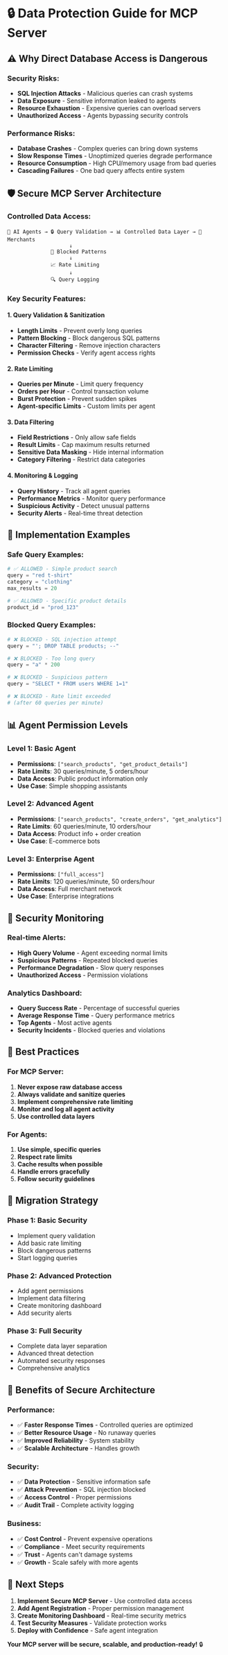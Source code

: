 # 🔒 Data Protection Guide for MCP Server

## ⚠️ **Why Direct Database Access is Dangerous**

### **Security Risks:**
- **SQL Injection Attacks** - Malicious queries can crash systems
- **Data Exposure** - Sensitive information leaked to agents
- **Resource Exhaustion** - Expensive queries can overload servers
- **Unauthorized Access** - Agents bypassing security controls

### **Performance Risks:**
- **Database Crashes** - Complex queries can bring down systems
- **Slow Response Times** - Unoptimized queries degrade performance
- **Resource Consumption** - High CPU/memory usage from bad queries
- **Cascading Failures** - One bad query affects entire system

## 🛡️ **Secure MCP Server Architecture**

### **Controlled Data Access:**
```
🤖 AI Agents → 🔒 Query Validation → 📊 Controlled Data Layer → 🏪 Merchants
                    ↓
              🚫 Blocked Patterns
                    ↓
              📈 Rate Limiting
                    ↓
              🔍 Query Logging
```

### **Key Security Features:**

#### **1. Query Validation & Sanitization**
- **Length Limits** - Prevent overly long queries
- **Pattern Blocking** - Block dangerous SQL patterns
- **Character Filtering** - Remove injection characters
- **Permission Checks** - Verify agent access rights

#### **2. Rate Limiting**
- **Queries per Minute** - Limit query frequency
- **Orders per Hour** - Control transaction volume
- **Burst Protection** - Prevent sudden spikes
- **Agent-specific Limits** - Custom limits per agent

#### **3. Data Filtering**
- **Field Restrictions** - Only allow safe fields
- **Result Limits** - Cap maximum results returned
- **Sensitive Data Masking** - Hide internal information
- **Category Filtering** - Restrict data categories

#### **4. Monitoring & Logging**
- **Query History** - Track all agent queries
- **Performance Metrics** - Monitor query performance
- **Suspicious Activity** - Detect unusual patterns
- **Security Alerts** - Real-time threat detection

## 🔧 **Implementation Examples**

### **Safe Query Examples:**
```python
# ✅ ALLOWED - Simple product search
query = "red t-shirt"
category = "clothing"
max_results = 20

# ✅ ALLOWED - Specific product details
product_id = "prod_123"
```

### **Blocked Query Examples:**
```python
# ❌ BLOCKED - SQL injection attempt
query = "'; DROP TABLE products; --"

# ❌ BLOCKED - Too long query
query = "a" * 200

# ❌ BLOCKED - Suspicious pattern
query = "SELECT * FROM users WHERE 1=1"

# ❌ BLOCKED - Rate limit exceeded
# (after 60 queries per minute)
```

## 📊 **Agent Permission Levels**

### **Level 1: Basic Agent**
- **Permissions**: `["search_products", "get_product_details"]`
- **Rate Limits**: 30 queries/minute, 5 orders/hour
- **Data Access**: Public product information only
- **Use Case**: Simple shopping assistants

### **Level 2: Advanced Agent**
- **Permissions**: `["search_products", "create_orders", "get_analytics"]`
- **Rate Limits**: 60 queries/minute, 10 orders/hour
- **Data Access**: Product info + order creation
- **Use Case**: E-commerce bots

### **Level 3: Enterprise Agent**
- **Permissions**: `["full_access"]`
- **Rate Limits**: 120 queries/minute, 50 orders/hour
- **Data Access**: Full merchant network
- **Use Case**: Enterprise integrations

## 🚨 **Security Monitoring**

### **Real-time Alerts:**
- **High Query Volume** - Agent exceeding normal limits
- **Suspicious Patterns** - Repeated blocked queries
- **Performance Degradation** - Slow query responses
- **Unauthorized Access** - Permission violations

### **Analytics Dashboard:**
- **Query Success Rate** - Percentage of successful queries
- **Average Response Time** - Query performance metrics
- **Top Agents** - Most active agents
- **Security Incidents** - Blocked queries and violations

## 🎯 **Best Practices**

### **For MCP Server:**
1. **Never expose raw database access**
2. **Always validate and sanitize queries**
3. **Implement comprehensive rate limiting**
4. **Monitor and log all agent activity**
5. **Use controlled data layers**

### **For Agents:**
1. **Use simple, specific queries**
2. **Respect rate limits**
3. **Cache results when possible**
4. **Handle errors gracefully**
5. **Follow security guidelines**

## 🔄 **Migration Strategy**

### **Phase 1: Basic Security**
- Implement query validation
- Add basic rate limiting
- Block dangerous patterns
- Start logging queries

### **Phase 2: Advanced Protection**
- Add agent permissions
- Implement data filtering
- Create monitoring dashboard
- Add security alerts

### **Phase 3: Full Security**
- Complete data layer separation
- Advanced threat detection
- Automated security responses
- Comprehensive analytics

## 🎉 **Benefits of Secure Architecture**

### **Performance:**
- ✅ **Faster Response Times** - Controlled queries are optimized
- ✅ **Better Resource Usage** - No runaway queries
- ✅ **Improved Reliability** - System stability
- ✅ **Scalable Architecture** - Handles growth

### **Security:**
- ✅ **Data Protection** - Sensitive information safe
- ✅ **Attack Prevention** - SQL injection blocked
- ✅ **Access Control** - Proper permissions
- ✅ **Audit Trail** - Complete activity logging

### **Business:**
- ✅ **Cost Control** - Prevent expensive operations
- ✅ **Compliance** - Meet security requirements
- ✅ **Trust** - Agents can't damage systems
- ✅ **Growth** - Scale safely with more agents

## 🚀 **Next Steps**

1. **Implement Secure MCP Server** - Use controlled data access
2. **Add Agent Registration** - Proper permission management
3. **Create Monitoring Dashboard** - Real-time security metrics
4. **Test Security Measures** - Validate protection works
5. **Deploy with Confidence** - Safe agent integration

**Your MCP server will be secure, scalable, and production-ready!** 🔒
